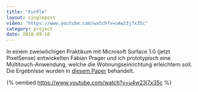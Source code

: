 ```yaml
---
title: "FurPle"
layout: singlepost
video: "https://www.youtube.com/watch?v=u4w23j7x35c"
category: project
date: 2010-09-10
---
```


In einem zweiwöchigen Praktikum mit Microsoft Surface 1.0 (jetzt PixelSense) entwickelten Fabian Prager und ich prototypisch eine Multitouch-Anwendung, welche die Wohnungseinrichtung erleichtern soll. Die Ergebnisse wurden in [diesem Paper](http://dl.acm.org/citation.cfm?id=2074712.2074741&coll=DL&dl=GUIDE&CFID=83587938&CFTOKEN=11311211) behandelt.

{% oembed https://www.youtube.com/watch?v=u4w23j7x35c %}
